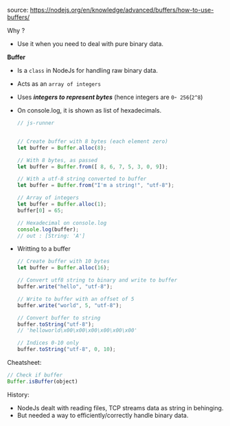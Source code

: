 source: https://nodejs.org/en/knowledge/advanced/buffers/how-to-use-buffers/



Why ? 

- Use it when you need to deal with pure binary data.



**Buffer**

- Is a `class` in NodeJs for handling raw binary data.

- Acts as an `array of integers`

- Uses ***integers to represent bytes*** (hence integers are `0`-` 256`(`2^8`)

- On console.log, it is shown as list of hexadecimals.

  ```javascript
  // js-runner
  
  
  // Create buffer with 8 bytes (each element zero)
  let buffer = Buffer.alloc(8);
  
  // With 8 bytes, as passed
  let buffer = Buffer.from([ 8, 6, 7, 5, 3, 0, 9]);
  
  // With a utf-8 string converted to buffer
  let buffer = Buffer.from("I'm a string!", "utf-8");
  
  // Array of integers
  let buffer = Buffer.alloc(1);
  buffer[0] = 65;
  
  // Hexadecimal on console.log
  console.log(buffer);
  // out : [String: 'A']
  ```

- Writting to a buffer

  ```javascript
  // Create buffer with 10 bytes
  let buffer = Buffer.alloc(16);
  
  // Convert utf8 string to binary and write to buffer
  buffer.write("hello", "utf-8");
  
  // Write to buffer with an offset of 5
  buffer.write("world", 5, "utf-8");
  
  // Convert buffer to string
  buffer.toString("utf-8");
  // 'helloworld\x00\x00\x00\x00\x00\x00'
  
  // Indices 0-10 only
  buffer.toString("utf-8", 0, 10);
  
  
  ```

  

Cheatsheet: 

```javascript
// Check if buffer
Buffer.isBuffer(object)
```



History: 

- NodeJs dealt with reading files, TCP streams data as string in behinging. 
- But needed a way to efficiently/correctly handle binary data.
